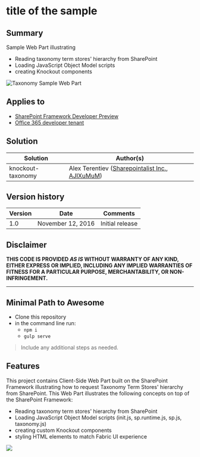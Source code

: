 # title of the sample

## Summary
Sample Web Part illustrating
* Reading taxonomy term stores' hierarchy from SharePoint
* Loading JavaScript Object Model scripts
* creating Knockout components

![Taxonomy Sample Web Part](./assets/Taxonomy.png)

## Applies to

* [SharePoint Framework Developer Preview](http://dev.office.com/sharepoint/docs/spfx/sharepoint-framework-overview)
* [Office 365 developer tenant](http://dev.office.com/sharepoint/docs/spfx/set-up-your-developer-tenant)

## Solution

Solution|Author(s)
--------|---------
knockout-taxonomy | Alex Terentiev ([Sharepointalist Inc.](http://www.sharepointalist.com), [AJIXuMuM](https://github.com/AJIXuMuK))

## Version history

Version|Date|Comments
-------|----|--------
1.0|November 12, 2016|Initial release

## Disclaimer
**THIS CODE IS PROVIDED *AS IS* WITHOUT WARRANTY OF ANY KIND, EITHER EXPRESS OR IMPLIED, INCLUDING ANY IMPLIED WARRANTIES OF FITNESS FOR A PARTICULAR PURPOSE, MERCHANTABILITY, OR NON-INFRINGEMENT.**

---

## Minimal Path to Awesome

- Clone this repository
- in the command line run:
  - `npm i`
  - `gulp serve`

> Include any additional steps as needed.

## Features
This project contains Client-Side Web Part built on the SharePoint Framework illustrating how to request Taxonomy Term Stores' hierarchy from SharePoint.
This Web Part illustrates the following concepts on top of the SharePoint Framework:

- Reading taxonomy term stores' hierarchy from SharePoint
- Loading JavaScript Object Model scripts (init.js, sp.runtime.js, sp.js, taxonomy.js)
- creating custom Knockout components
- styling HTML elements to match Fabric UI experience

<img src="https://telemetry.sharepointpnp.com/sp-dev-fx-webparts/samples/ko-dependent-properties" />